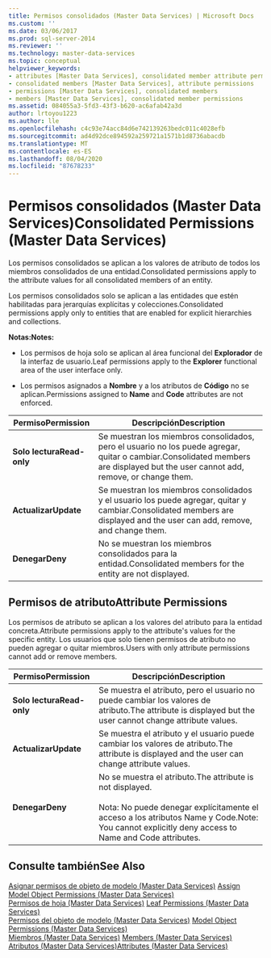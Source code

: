 ```yaml
---
title: Permisos consolidados (Master Data Services) | Microsoft Docs
ms.custom: ''
ms.date: 03/06/2017
ms.prod: sql-server-2014
ms.reviewer: ''
ms.technology: master-data-services
ms.topic: conceptual
helpviewer_keywords:
- attributes [Master Data Services], consolidated member attribute permissions
- consolidated members [Master Data Services], attribute permissions
- permissions [Master Data Services], consolidated members
- members [Master Data Services], consolidated member permissions
ms.assetid: 084055a3-5fd3-43f3-b620-ac6afab42a3d
author: lrtoyou1223
ms.author: lle
ms.openlocfilehash: c4c93e74acc84d6e742139263bedc011c4028efb
ms.sourcegitcommit: ad4d92dce894592a259721a1571b1d8736abacdb
ms.translationtype: MT
ms.contentlocale: es-ES
ms.lasthandoff: 08/04/2020
ms.locfileid: "87678233"
---
```

# <a name="consolidated-permissions-master-data-services"></a><span data-ttu-id="49d69-102">Permisos consolidados (Master Data Services)</span><span class="sxs-lookup"><span data-stu-id="49d69-102">Consolidated Permissions (Master Data Services)</span></span>
  <span data-ttu-id="49d69-103">Los permisos consolidados se aplican a los valores de atributo de todos los miembros consolidados de una entidad.</span><span class="sxs-lookup"><span data-stu-id="49d69-103">Consolidated permissions apply to the attribute values for all consolidated members of an entity.</span></span>  
  
 <span data-ttu-id="49d69-104">Los permisos consolidados solo se aplican a las entidades que estén habilitadas para jerarquías explícitas y colecciones.</span><span class="sxs-lookup"><span data-stu-id="49d69-104">Consolidated permissions apply only to entities that are enabled for explicit hierarchies and collections.</span></span>  
  
 <span data-ttu-id="49d69-105">**Notas:**</span><span class="sxs-lookup"><span data-stu-id="49d69-105">**Notes:**</span></span>  
  
-   <span data-ttu-id="49d69-106">Los permisos de hoja solo se aplican al área funcional del **Explorador** de la interfaz de usuario.</span><span class="sxs-lookup"><span data-stu-id="49d69-106">Leaf permissions apply to the **Explorer** functional area of the user interface only.</span></span>  
  
-   <span data-ttu-id="49d69-107">Los permisos asignados a **Nombre** y a los atributos de **Código** no se aplican.</span><span class="sxs-lookup"><span data-stu-id="49d69-107">Permissions assigned to **Name** and **Code** attributes are not enforced.</span></span>  
  
|<span data-ttu-id="49d69-108">Permiso</span><span class="sxs-lookup"><span data-stu-id="49d69-108">Permission</span></span>|<span data-ttu-id="49d69-109">Descripción</span><span class="sxs-lookup"><span data-stu-id="49d69-109">Description</span></span>|  
|----------------|-----------------|  
|<span data-ttu-id="49d69-110">**Solo lectura**</span><span class="sxs-lookup"><span data-stu-id="49d69-110">**Read-only**</span></span>|<span data-ttu-id="49d69-111">Se muestran los miembros consolidados, pero el usuario no los puede agregar, quitar o cambiar.</span><span class="sxs-lookup"><span data-stu-id="49d69-111">Consolidated members are displayed but the user cannot add, remove, or change them.</span></span>|  
|<span data-ttu-id="49d69-112">**Actualizar**</span><span class="sxs-lookup"><span data-stu-id="49d69-112">**Update**</span></span>|<span data-ttu-id="49d69-113">Se muestran los miembros consolidados y el usuario los puede agregar, quitar y cambiar.</span><span class="sxs-lookup"><span data-stu-id="49d69-113">Consolidated members are displayed and the user can add, remove, and change them.</span></span>|  
|<span data-ttu-id="49d69-114">**Denegar**</span><span class="sxs-lookup"><span data-stu-id="49d69-114">**Deny**</span></span>|<span data-ttu-id="49d69-115">No se muestran los miembros consolidados para la entidad.</span><span class="sxs-lookup"><span data-stu-id="49d69-115">Consolidated members for the entity are not displayed.</span></span>|  
  
## <a name="attribute-permissions"></a><span data-ttu-id="49d69-116">Permisos de atributo</span><span class="sxs-lookup"><span data-stu-id="49d69-116">Attribute Permissions</span></span>  
 <span data-ttu-id="49d69-117">Los permisos de atributo se aplican a los valores del atributo para la entidad concreta.</span><span class="sxs-lookup"><span data-stu-id="49d69-117">Attribute permissions apply to the attribute's values for the specific entity.</span></span> <span data-ttu-id="49d69-118">Los usuarios que solo tienen permisos de atributo no pueden agregar o quitar miembros.</span><span class="sxs-lookup"><span data-stu-id="49d69-118">Users with only attribute permissions cannot add or remove members.</span></span>  
  
|<span data-ttu-id="49d69-119">Permiso</span><span class="sxs-lookup"><span data-stu-id="49d69-119">Permission</span></span>|<span data-ttu-id="49d69-120">Descripción</span><span class="sxs-lookup"><span data-stu-id="49d69-120">Description</span></span>|  
|----------------|-----------------|  
|<span data-ttu-id="49d69-121">**Solo lectura**</span><span class="sxs-lookup"><span data-stu-id="49d69-121">**Read-only**</span></span>|<span data-ttu-id="49d69-122">Se muestra el atributo, pero el usuario no puede cambiar los valores de atributo.</span><span class="sxs-lookup"><span data-stu-id="49d69-122">The attribute is displayed but the user cannot change attribute values.</span></span>|  
|<span data-ttu-id="49d69-123">**Actualizar**</span><span class="sxs-lookup"><span data-stu-id="49d69-123">**Update**</span></span>|<span data-ttu-id="49d69-124">Se muestra el atributo y el usuario puede cambiar los valores de atributo.</span><span class="sxs-lookup"><span data-stu-id="49d69-124">The attribute is displayed and the user can change attribute values.</span></span>|  
|<span data-ttu-id="49d69-125">**Denegar**</span><span class="sxs-lookup"><span data-stu-id="49d69-125">**Deny**</span></span>|<span data-ttu-id="49d69-126">No se muestra el atributo.</span><span class="sxs-lookup"><span data-stu-id="49d69-126">The attribute is not displayed.</span></span><br /><br /> <span data-ttu-id="49d69-127">Nota: No puede denegar explícitamente el acceso a los atributos Name y Code.</span><span class="sxs-lookup"><span data-stu-id="49d69-127">Note: You cannot explicitly deny access to Name and Code attributes.</span></span>|  
  
## <a name="see-also"></a><span data-ttu-id="49d69-128">Consulte también</span><span class="sxs-lookup"><span data-stu-id="49d69-128">See Also</span></span>  
 <span data-ttu-id="49d69-129">[Asignar permisos de objeto de modelo &#40;Master Data Services&#41;](assign-model-object-permissions-master-data-services.md) </span><span class="sxs-lookup"><span data-stu-id="49d69-129">[Assign Model Object Permissions &#40;Master Data Services&#41;](assign-model-object-permissions-master-data-services.md) </span></span>  
 <span data-ttu-id="49d69-130">[Permisos de hoja &#40;Master Data Services&#41;](../../2014/master-data-services/leaf-permissions-master-data-services.md) </span><span class="sxs-lookup"><span data-stu-id="49d69-130">[Leaf Permissions &#40;Master Data Services&#41;](../../2014/master-data-services/leaf-permissions-master-data-services.md) </span></span>  
 <span data-ttu-id="49d69-131">[Permisos del objeto de modelo &#40;Master Data Services&#41;](../../2014/master-data-services/model-object-permissions-master-data-services.md) </span><span class="sxs-lookup"><span data-stu-id="49d69-131">[Model Object Permissions &#40;Master Data Services&#41;](../../2014/master-data-services/model-object-permissions-master-data-services.md) </span></span>  
 <span data-ttu-id="49d69-132">[Miembros &#40;Master Data Services&#41;](../../2014/master-data-services/members-master-data-services.md) </span><span class="sxs-lookup"><span data-stu-id="49d69-132">[Members &#40;Master Data Services&#41;](../../2014/master-data-services/members-master-data-services.md) </span></span>  
 [<span data-ttu-id="49d69-133">Atributos &#40;Master Data Services&#41;</span><span class="sxs-lookup"><span data-stu-id="49d69-133">Attributes &#40;Master Data Services&#41;</span></span>](../../2014/master-data-services/attributes-master-data-services.md)  
  
  
